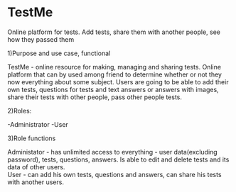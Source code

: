 # TestMe
Online platform for tests. Add tests, share them with another people, see how they passed them

1)Purpose and use case, functional

TestMe - online resource for making, managing and sharing tests. Online platform that can by used  among friend to determine whether or not they now everything about some subject. Users are going to be able
to add their own tests, questions for tests and text answers or answers with images, share their tests with other people, pass other
people tests.

2)Roles:

-Administrator
-User

3)Role functions

Administator - has unlimited access to everything - user data(excluding password), tests, questions, answers. Is able to edit and delete
tests and its data of other users.  
User - can add his own tests, questions and answers, can share his tests with another users.
